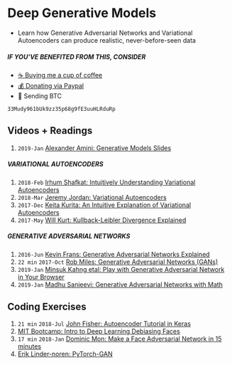 # Deep Generative Models
- Learn how Generative Adversarial Networks and Variational Autoencoders can produce realistic,
never-before-seen data

##### IF YOU'VE BENEFITED FROM THIS, CONSIDER
- [☕️ Buying me a cup of coffee](https://ko-fi.com/minimithi)
- [💰 Donating via Paypal](https://paypal.me/minimithi)
- 💙 Sending BTC
```
33Mudy961bUk9zz35p68g9fE3uuHLRduRp
```

## Videos + Readings
1. `2019-Jan` [Alexander Amini: Generative Models Slides][r9]

##### VARIATIONAL AUTOENCODERS
1. `2018-Feb` [Irhum Shafkat: Intuitively Understanding Variational Autoencoders][r1]
2. `2018-Mar` [Jeremy Jordan: Variational Autoencoders][r2]
3. `2017-Dec` [Keita Kurita: An Intuitive Explanation of Variational Autoencoders][r3]
4. `2017-May` [Will Kurt: Kullback-Leibler Divergence Explained][r4]

##### GENERATIVE ADVERSARIAL NETWORKS
1. `2016-Jun` [Kevin Frans: Generative Adversarial Networks Explained][r8]
2. `22 min` `2017-Oct` [Rob Miles: Generative Adversarial Networks (GANs)][v1]
3. `2019-Jan` [Minsuk Kahng etal: Play with Generative Adversarial Network in Your Browser][r6]
4. `2019-Jan` [Madhu Sanjeevi: Generative Adversarial Networks with Math][r7]

## Coding Exercises
1. `21 min` `2018-Jul` [John Fisher: Autoencoder Tutorial in Keras][v0]
2. [MIT Bootcamp: Intro to Deep Learning Debiasing Faces][c1]
3. `17 min` `2018-Jan` [Dominic Mon: Make a Face Adversarial Network in 15 minutes][v2]
4. [Erik Linder-noren: PyTorch-GAN][c2]

[v0]: http://youtu.be/uCaPP4blYAg
[v1]: https://youtu.be/Sw9r8CL98n0
[v2]: https://youtu.be/qbW-X6iW5jE

[r1]: https://towardsdatascience.com/intuitively-understanding-variational-autoencoders-1bfe67eb5daf
[r2]: https://www.jeremyjordan.me/variational-autoencoders
[r3]: http://mlexplained.com/2017/12/28/an-intuitive-explanation-of-variational-autoencoders-vaes-part-1
[r4]: https://www.countbayesie.com/blog/2017/5/9/kullback-leibler-divergence-explained

[r6]: https://poloclub.github.io/ganlab/
[r7]: https://medium.com/deep-math-machine-learning-ai/ch-14-general-adversarial-networks-gans-with-math-1318faf46b43
[r8]: http://kvfrans.com/generative-adversial-networks-explained/
[r9]: http://introtodeeplearning.com/materials/2019_6S191_L4.pdf

[c1]: https://github.com/aamini/introtodeeplearning_labs/blob/master/lab2/Part2_debiasing_solution.ipynb
[c2]: https://github.com/eriklindernoren/PyTorch-GAN
